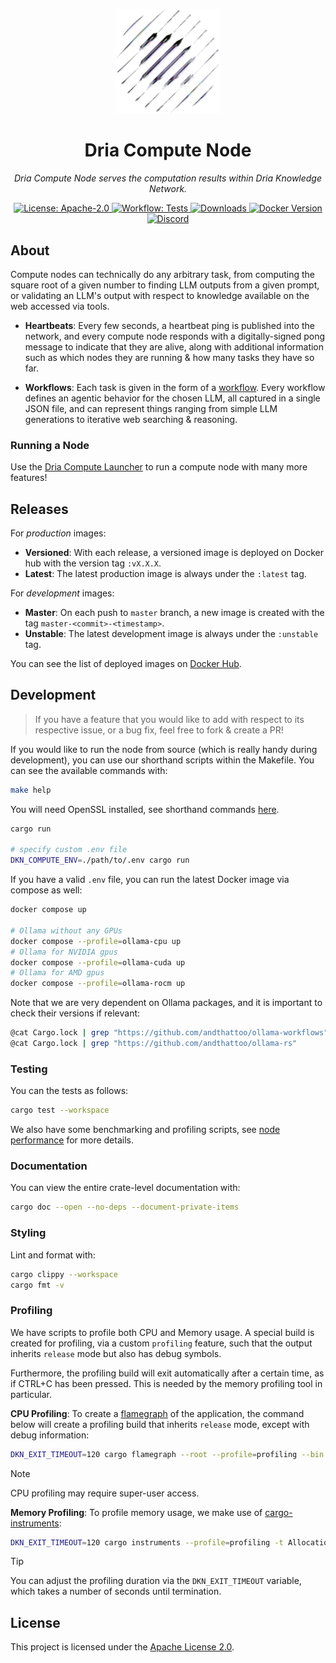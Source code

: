 <p align="center">
  <img src="https://raw.githubusercontent.com/firstbatchxyz/.github/refs/heads/master/branding/dria-logo-square.svg" alt="logo" width="168">
</p>

<p align="center">
  <h1 align="center">
    Dria Compute Node
  </h1>
  <p align="center">
    <i>Dria Compute Node serves the computation results within Dria Knowledge Network.</i>
  </p>
</p>

<p align="center">
    <a href="https://opensource.org/license/apache-2-0" target="_blank">
        <img alt="License: Apache-2.0" src="https://img.shields.io/badge/license-Apache%202.0-7CB9E8.svg">
    </a>
    <a href="./.github/workflows/test.yml" target="_blank">
        <img alt="Workflow: Tests" src="https://github.com/firstbatchxyz/dkn-compute-node/actions/workflows/tests.yml/badge.svg?branch=master">
    </a>
    <a href="./" target="_blank">
        <img alt="Downloads" src="https://img.shields.io/github/downloads/firstbatchxyz/dkn-compute-node/total?logo=github&logoColor=%23F2FFEE&color=%2332C754">
    </a>
    <a href="https://hub.docker.com/repository/docker/firstbatch/dkn-compute-node/general" target="_blank">
        <img alt="Docker Version" src="https://img.shields.io/docker/v/firstbatch/dkn-compute-node?logo=Docker&label=image&color=2496ED&sort=semver">
    </a>
    <a href="https://discord.gg/dria" target="_blank">
        <img alt="Discord" src="https://dcbadge.vercel.app/api/server/dria?style=flat">
    </a>
</p>

## About

Compute nodes can technically do any arbitrary task, from computing the square root of a given number to finding LLM outputs from a given prompt, or validating an LLM's output with respect to knowledge available on the web accessed via tools.

- **Heartbeats**: Every few seconds, a heartbeat ping is published into the network, and every compute node responds with a digitally-signed pong message to indicate that they are alive, along with additional information such as which nodes they are running & how many tasks they have so far.

- **Workflows**: Each task is given in the form of a [workflow](https://github.com/andthattoo/ollama-workflows). Every workflow defines an agentic behavior for the chosen LLM, all captured in a single JSON file, and can represent things ranging from simple LLM generations to iterative web searching & reasoning.

### Running a Node

Use the [Dria Compute Launcher](https://github.com/firstbatchxyz/dkn-compute-launcher/) to run a compute node with many more features!

## Releases

For _production_ images:

- **Versioned**: With each release, a versioned image is deployed on Docker hub with the version tag `:vX.X.X`.
- **Latest**: The latest production image is always under the `:latest` tag.

For _development_ images:

- **Master**: On each push to `master` branch, a new image is created with the tag `master-<commit>-<timestamp>`.
- **Unstable**: The latest development image is always under the `:unstable` tag.

You can see the list of deployed images on [Docker Hub](https://hub.docker.com/orgs/firstbatch/members).

## Development

> If you have a feature that you would like to add with respect to its respective issue, or a bug fix, feel free to fork & create a PR!

If you would like to run the node from source (which is really handy during development), you can use our shorthand scripts within the Makefile. You can see the available commands with:

```sh
make help
```

You will need OpenSSL installed, see shorthand commands [here](https://github.com/sfackler/rust-openssl/issues/855#issuecomment-450057552).

```sh
cargo run

# specify custom .env file
DKN_COMPUTE_ENV=./path/to/.env cargo run
```

If you have a valid `.env` file, you can run the latest Docker image via compose as well:

```sh
docker compose up

# Ollama without any GPUs
docker compose --profile=ollama-cpu up
# Ollama for NVIDIA gpus
docker compose --profile=ollama-cuda up
# Ollama for AMD gpus
docker compose --profile=ollama-rocm up
```

Note that we are very dependent on Ollama packages, and it is important to check their versions if relevant:

```sh
@cat Cargo.lock | grep "https://github.com/andthattoo/ollama-workflows"
@cat Cargo.lock | grep "https://github.com/andthattoo/ollama-rs"
```

### Testing

You can the tests as follows:

```sh
cargo test --workspace
```

We also have some benchmarking and profiling scripts, see [node performance](./docs/NODE_PERFORMANCE.md) for more details.

### Documentation

You can view the entire crate-level documentation with:

```sh
cargo doc --open --no-deps --document-private-items
```

### Styling

Lint and format with:

```sh
cargo clippy --workspace
cargo fmt -v
```

### Profiling

We have scripts to profile both CPU and Memory usage. A special build is created for profiling, via a custom `profiling` feature, such that the output inherits `release` mode but also has debug symbols.

Furthermore, the profiling build will exit automatically after a certain time, as if CTRL+C has been pressed. This is needed by the memory profiling tool in particular.

**CPU Profiling**: To create a [flamegraph](https://crates.io/crates/flamegraph) of the application, the command below will create a profiling build that inherits `release` mode, except with debug information:

```sh
DKN_EXIT_TIMEOUT=120 cargo flamegraph --root --profile=profiling --bin dkn-compute
```

> [!NOTE]
>
> CPU profiling may require super-user access.

**Memory Profiling**: To profile memory usage, we make use of [cargo-instruments](https://crates.io/crates/cargo-instruments):

```sh
DKN_EXIT_TIMEOUT=120 cargo instruments --profile=profiling -t Allocations --bin dkn-compute
```

> [!TIP]
>
> You can adjust the profiling duration via the `DKN_EXIT_TIMEOUT` variable, which takes a number of seconds until termination.

## License

This project is licensed under the [Apache License 2.0](https://opensource.org/license/Apache-2.0).
